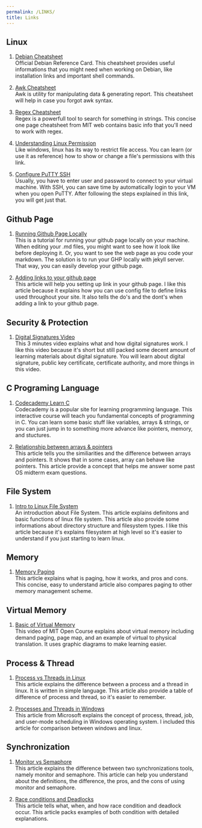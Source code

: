 ```yaml
---
permalink: /LINKS/
title: Links
---
```


## Linux

1. [Debian Cheatsheet](https://www.debian.org/doc/manuals/refcard/refcard.en.pdf)<br>
Official Debian Reference Card. 
This cheatsheet provides useful informations that you might need when working on Debian, 
like installation links and important shell commands.

2. [Awk Cheatsheet](https://www.debian.org/doc/manuals/refcard/refcard.en.pdf)<br>
Awk is utility for manipulating data & generating report. This cheatsheet will help in case you forgot awk syntax.

3. [Regex Cheatsheet](https://web.mit.edu/hackl/www/lab/turkshop/slides/regex-cheatsheet.pdf)<br>
Regex is a powerfull tool to search for something in strings. This concise one page cheatsheet from MIT web contains basic info that you'll need to work with regex.

4. [Understanding Linux Permission](https://linuxize.com/post/understanding-linux-file-permissions/)<br>
Like windows, linux has its way to restrict file access. You can learn (or use it as reference) how to show or change a file's permissions with this link.

5. [Configure PuTTY SSH](https://devanswers.co/putty-and-ssh-key-based-authentication/)<br>
Usually, you have to enter user and password to connect to your virtual machine. With SSH, you can save time by automatically login to your VM when you open PuTTY. After following the steps explained in this link, you will get just that.

## Github Page

1. [Running Github Page Locally](https://pengyizhang.github.io/2020/03/18/jekyll/)<br>
This is a tutorial for running your github page locally on your machine. When editing your .md files, you might want to see how it look like before deploying it. Or, you want to see the web page as you code your markdown. The solution is to run your GHP locally with jekyll server. That way, you can easily develop your github page.

2. [Adding links to your github page](https://mademistakes.com/mastering-jekyll/site-url-baseurl/)<br>
This article will help you setting up link in your github page. I like this article because it explains how you can use config file to define links used throughout your site. It also tells the do's and the dont's when adding a link to your github page.

## Security & Protection
1. [Digital Signatures Video](https://www.youtube.com/watch?v=704dudhA7UI)<br>
This 3 minutes video explains what and how digital signatures work. I like this video because it's short but still packed some decent amount of learning materials about digital signature. You will learn about digital signature, public key certificate, certificate authority, and more things in this video.

## C Programing Language
1. [Codecademy Learn C](https://www.codecademy.com/learn/learn-c)<br>
Codecademy is a popular site for learning programming language. This interactive course will teach you fundamental concepts of programming in C. You can learn some basic stuff like variables, arrays & strings, or you can just jump in to something more advance like pointers, memory, and stuctures.

2. [Relationship between arrays & pointers](https://www.programiz.com/c-programming/c-pointers-arrays)<br>
This article tells you the similiarities and the difference between arrays and pointers. It shows that in some cases, array can behave like pointers. This article provide a concept that helps me answer some past OS midterm exam questions.

## File System
1. [Intro to Linux File System](https://opensource.com/life/16/10/introduction-linux-filesystems)<br>
An introduction about File System. This article explains definitons and basic functions of linux file system. This article also provide some informations about directory structure and filesystem types. I like this article because it's explains filesystem at high level so it's easier to understand if you just starting to learn linux.

## Memory
1. [Memory Paging](https://www.guru99.com/paging-in-operating-system.html)<br>
This article explains what is paging, how it works, and pros and cons. This concise, easy to understand article also compares paging to other memory management scheme.

## Virtual Memory
1. [Basic of Virtual Memory](https://www.youtube.com/watch?v=8yO2FBBfaB0)<br>
This video of MIT Open Course explains about virtual memory including demand paging, page map, and an example of virtual to physical translation. It uses graphic diagrams to make learning easier.

## Process & Thread
1. [Process vs Threads in Linux](https://linuxhint.com/process-vs-thread-linux/)<br>
This article explains the difference between a process and a thread in linux. It is written in simple language. This article also provide a table of difference of process and thread, so it's easier to remember.

2. [Processes and Threads in Windows](https://learn.microsoft.com/en-us/windows/win32/procthread/processes-and-threads)<br>
This article from Microsoft explains the concept of process, thread, job, and user-mode scheduling in Windows operating system. I included this article for comparison between windows and linux.

## Synchronization
1. [Monitor vs Semaphore](https://www.geeksforgeeks.org/monitor-vs-semaphore/)<br>
This article explains the difference between two synchronizations tools, namely monitor and semaphore. This article can help you understand about the definitions, the difference, the pros, and the cons of using monitor and semaphore.

2. [Race conditions and Deadlocks](https://learn.microsoft.com/en-us/troubleshoot/developer/visualstudio/visual-basic/language-compilers/race-conditions-deadlocks)<br>
This article tells what, when, and how race condition and deadlock occur. This article packs examples of both condition with detailed explanations.

